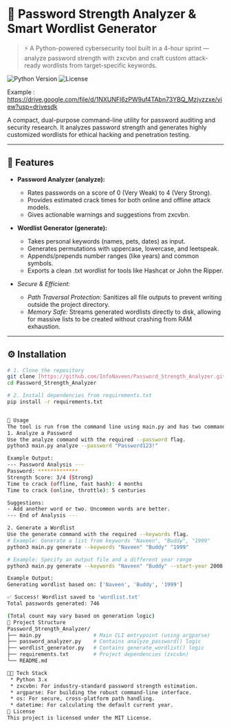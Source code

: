 # 🔐 Password Strength Analyzer & Smart Wordlist Generator

> ⚡ A Python-powered cybersecurity tool built in a 4-hour sprint — analyze password strength with zxcvbn and craft custom attack-ready wordlists from target-specific keywords.

![Python Version](https://img.shields.io/badge/Python-3.10%2B-blue)
![License](https://img.shields.io/badge/License-MIT-green)


Example : https://drive.google.com/file/d/1NXUNFl6zPW9uf4TAbn73YBQ_Mzjvzzxe/view?usp=drivesdk

A compact, dual-purpose command-line utility for password auditing and security research. It analyzes password strength and generates highly customized wordlists for ethical hacking and penetration testing.

---

## 🧠 Features

* **Password Analyzer (analyze):**
    * Rates passwords on a score of 0 (Very Weak) to 4 (Very Strong).
    * Provides estimated crack times for both online and offline attack models.
    * Gives actionable warnings and suggestions from zxcvbn.

* **Wordlist Generator (generate):**
    * Takes personal keywords (names, pets, dates) as input.
    * Generates permutations with uppercase, lowercase, and leetspeak.
    * Appends/prepends number ranges (like years) and common symbols.
    * Exports a clean .txt wordlist for tools like Hashcat or John the Ripper.

* *Secure & Efficient:*
    * *Path Traversal Protection:* Sanitizes all file outputs to prevent writing outside the project directory.
    * *Memory Safe:* Streams generated wordlists directly to disk, allowing for massive lists to be created without crashing from RAM exhaustion.

---

## ⚙ Installation

```bash
# 1. Clone the repository
git clone [https://github.com/InfoNaveen/Password_Strength_Analyzer.git](https://github.com/InfoNaveen/Password_Strength_Analyzer.git)
cd Password_Strength_Analyzer

# 2. Install dependencies from requirements.txt
pip install -r requirements.txt


🚀 Usage
The tool is run from the command line using main.py and has two commands: analyze and generate.
1. Analyze a Password
Use the analyze command with the required --password flag.
python3 main.py analyze --password "Password123!"

Example Output:
--- Password Analysis ---
Password: *************
Strength Score: 3/4 (Strong)
Time to crack (offline, fast hash): 4 months
Time to crack (online, throttle): 5 centuries

Suggestions:
- Add another word or two. Uncommon words are better.
--- End of Analysis ---

2. Generate a Wordlist
Use the generate command with the required --keywords flag.
# Example: Generate a list from keywords "Naveen", "Buddy", "1999"
python3 main.py generate --keywords "Naveen" "Buddy" "1999"

# Example: Specify an output file and a different year range
python3 main.py generate --keywords "Naveen" "Buddy" --start-year 2000 --end-year 2024 --output naveen_list.txt

Example Output:
Generating wordlist based on: ['Naveen', 'Buddy', '1999']

✅ Success! Wordlist saved to 'wordlist.txt'
Total passwords generated: 746

(Total count may vary based on generation logic)
📂 Project Structure
Password_Strength_Analyzer/
├── main.py                 # Main CLI entrypoint (using argparse)
├── password_analyzer.py    # Contains analyze_password() logic
├── wordlist_generator.py   # Contains generate_wordlist() logic
├── requirements.txt        # Project dependencies (zxcvbn)
└── README.md

🧑‍💻 Tech Stack
 * Python 3.x
 * zxcvbn: For industry-standard password strength estimation.
 * argparse: For building the robust command-line interface.
 * os: For secure, cross-platform path handling.
 * datetime: For calculating the default current year.
📝 License
This project is licensed under the MIT License.
